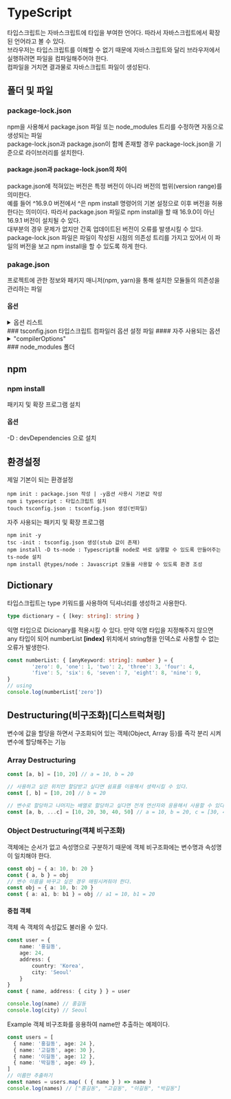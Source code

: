 # TypeScript
타입스크립트는 자바스크립트에 타입을 부여한 언어다. 따라서 자바스크립트에서 확장된 언어라고 볼 수 있다.  
브라우저는 타입스크립트를 이해할 수 없기 때문에 자바스크립트와 달리 브라우저에서 실행하려면 파일을 컴파일해주어야 한다.  
컴파일을 거치면 결과물로 자바스크립트 파일이 생성된다.
## 폴더 및 파일

### package-lock.json
npm을 사용해서 package.json 파일 또는 node_modules 트리를 수정하면 자동으로 생성되는 파일  
package-lock.json과 package.json이 함께 존재할 경우 package-lock.json을 기준으로 라이브러리를 설치한다.

#### package.json과 package-lock.json의 차이
package.json에 적혀있는 버전은 특정 버전이 아니라 버전의 범위(version range)를 의미한다.  
예를 들어 ^16.9.0 버전에서 ^은 npm install <package> 명령어의 기본 설정으로 이후 버전을 허용한다는 의미이다. 따라서 package.json 파일로 npm install을 할 때 16.9.0이 아닌 16.9.1 버전이 설치될 수 있다.  
대부분의 경우 문제가 없지만 간혹 업데이트된 버전이 오류를 발생시킬 수 있다.
package-lock.json 파일은 파일이 작성된 시점의 의존성 트리를 가지고 있어서 이 파일의 버전을 보고 npm install을 할 수 있도록 하게 한다.  

### pakage.json
프로젝트에 관한 정보와 패키지 매니저(npm, yarn)을 통해 설치한 모듈들의 의존성을 관리하는 파일
#### 옵션
<details>
        <summary>옵션 리스트</summary>
* name
  - 프로젝트 이름으로, 가장 중요하다. 중앙 저장소에 배포할 때 version과 함께 필수 항목이다.
  - url로 사용되고, 설치할 때 디렉토리 이름이 되기 때문에 url이나 디렉터리에서 쓸 수 없는 이름을 사용하면 안 된다.
  - 또한, 이름에 node나 js가 들어가면 안 된다.
  - name은 214자보다 짧아야 하며, 점(.)이나 밑줄(_)로 시작할 수 없다.
  - 대문자를 포함해서는 안 되며, require() 함수의 인수로 사용되며 짧고 알기 쉬운 것으로 짓는 것이 좋다.
* version
- 프로젝트 버전을 정의힌다. 3단계 버전을 사용하며, - 로 태그 이름을 적을 수 있다.
* description
- 프로젝트 설명으로, 문자열로 기술한다.
- npm search로 검색된 리스트에 표시되기 때문에 사람들이 패키지를 찾아내고 이해하는 데 도움이 된다.
* keywords
- 프로젝트를 검색할 때 참조되는 키워드이다.
- description과 마찬가지로 npm search로 검색된 리스트에 표시된다.
* homepage
- 프로젝트 홈페이지 주소이다.
- url 항목과는 다르며, url을 설정하면 예상치 못한 움직임을 하게 되므로 주의한다.
* author
- 프로젝트 작성자 정보로, 한 사람만을 지정한다. JSON 형식으로 name, email, url 옵션을 포함한다.
* contributors
- 프로젝트에 참여한 공헌자 정보로, 여러 사람을 배열로 지정할 수 있다.
* repository
- 프로젝트의 소스 코드를 저장한 저장소의 정보이다.
- 소스 코드에 참여하고자 하는 사람들에게 도움이 될 수 있다. 프로젝트의 홈페이지 url을 명시해서는 안 된다.
* scripts
- 프로젝트에서 자주 실행해야 하는 명령어를 scripts로 작성해두면 npm 명령어로 실행 가능하다.
</details>
### tsconfig.json
타입스크립트 컴파일러 옵션 설정 파일
#### 자주 사용되는 옵션
<details>
        <summary>"compilerOptions"</summary>
* target : 
* module : 
* outDir : 컴파일 결과물을 저장하는 폴더 "./dist" 가 자주 사용된다.
</details>
### node_modules 폴더


## npm
### npm install
패키지 및 확장 프로그램 설치  

#### 옵션
-D : devDependencies 으로 설치


## 환경설정
제일 기본이 되는 환경설정
```
npm init : package.json 작성 | -y옵션 사용시 기본값 작성
npm i typescript : 타입스크립트 설치
touch tsconfig.json : tsconfig.json 생성(빈파일)
```
자주 사용되는 패키지 및 확장 프로그램
```
npm init -y
tsc -init : tsconfig.json 생성(stub 값이 존재)
npm install -D ts-node : Typescript를 node로 바로 실행할 수 있도록 만들어주는 ts-node 설치
npm install @types/node : Javascript 모듈을 사용할 수 있도록 환경 조성
```


## Dictionary
타입스크립트는 type 키워드를 사용하여 딕셔너리를 생성하고 사용한다.
```typescript
type dictionary = { [key: string]: string }
```

익명 타입으로 Dicionary를 적용시킬 수 있다. 만약 익명 타입을 지정해주지 않으면 any 타입이 되어
numberList
**[index]** 위치에서 string형을 인덱스로 사용할 수 없는 오류가 발생한다.
```typescript
const numberList: { [anyKeyword: string]: number } = {
        'zero': 0, 'one': 1, 'two': 2, 'three': 3, 'four': 4,
        'five': 5, 'six': 6, 'seven': 7, 'eight': 8, 'nine': 9,
}
// using
console.log(numberList['zero'])
```


## Destructuring(비구조화)[디스트럭쳐링]
변수에 값을 할당을 하면서 구조화되어 있는 객체(Object, Array 등)를 즉각 분리 시켜 변수에 할당해주는 기능
### Array Destructuring
```typescript
const [a, b] = [10, 20] // a = 10, b = 20

// 사용하고 싶은 위치만 할당받고 싶다면 쉼표를 이용해서 생략시킬 수 있다.
const [, b] = [10, 20] // b = 20

// 변수로 할당하고 나머지는 배열로 할당하고 싶다면 전개 연산자와 응용해서 사용할 수 있다.
const [a, b, ...c] = [10, 20, 30, 40, 50] // a = 10, b = 20, c = [30, 40, 50]
```

### Object Destructuring(객체 비구조화)
객체에는 순서가 없고 속성명으로 구분하기 때문에 객체 비구조화에는 변수명과 속성명이 일치해야 한다.
```typescript
const obj = { a: 10, b: 20 }
const { a, b } = obj
// 변수 이름을 바꾸고 싶은 경우 매핑시켜줘야 한다.
const obj = { a: 10, b: 20 }
const { a: a1, b: b1 } = obj // a1 = 10, b1 = 20
```

#### 중첩 객체
객체 속 객체의 속성값도 불러올 수 있다.
```typescript
const user = {
    name: '홍길동',
    age: 24,
    address: {
        country: 'Korea',
        city: 'Seoul'
    }
}
const { name, address: { city } } = user

console.log(name) // 홍길동
console.log(city) // Seoul
```

Example
객체 비구조화를 응용하여 name만 추출하는 예제이다.
```typescript
const users = [
  { name: '홍길동', age: 24 },
  { name: '고길동', age: 30 },
  { name: '이길동', age: 12 },
  { name: '박길동', age: 49 },
]
// 이름만 추출하기
const names = users.map( ( { name } ) => name )
console.log(names) // ["홍길동", "고길동", "이길동", "박길동"]
```
